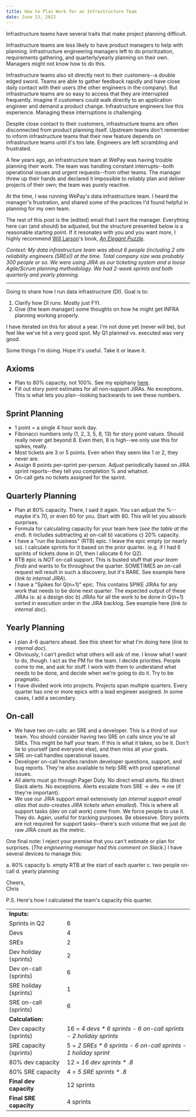 ```yaml
---
title: How to Plan Work for an Infrastructure Team
date: June 13, 2022
---
```


Infrastructure teams have several traits that make project planning difficult.

Infrastructure teams are less likely to have product managers to help with planning. Infrastructure engineering managers left to do prioritization, requirements gathering, and quarterly/yearly planning on their own. Managers might not know how to do this.

Infrastructure teams also sit directly next to their customers--a double edged sword. Teams are able to gather feedback rapidly and have close daily contact with their users (the other engineers in the company). But infrastructure teams are so easy to access that they are interrupted frequently. Imagine if customers could walk directly to an application engineer and demand a product change. Infrastructure engineers live this experience. Managing these interruptions is challenging.

Despite close contact to their customers, infrastructure teams are often disconnected from product planning itself. Upstream teams don't remember to inform infrastructure teams that their new feature depends on infrastructure teams until it's too late. Engineers are left scrambling and frustrated.

A few years ago, an infrastructure team at WePay was having trouble planning their work. The team was handling constant interrupts--both operational issues and urgent requests--from other teams. The manager threw up their hands and declared it impossible to reliably plan and deliver projects of their own; the team was purely reactive.

At the time, I was running WePay's data infrastructure team. I heard the manager's frustration, and shared some of the practices I'd found helpful in planning for my own team.

The rest of this post is the (edited) email that I sent the manager. Everything here can (and should) be adjusted, but the structure presented below is a reasonable starting point. If it resonates with you and you want more, I highly recommend [Will Larson](https://lethain.com/)'s book, [_An Elegant Puzzle_](https://www.amazon.com/dp/B07QYCHJ7V).

_Context: My data infrastructure team was about 6 people (including 2 site reliability engineers (SREs)) at the time. Total company size was probably 300 people or so. We were using JIRA as our ticketing system and a loose Agile/Scrum planning methodology. We had 2-week sprints and both quarterly and yearly planning._

---

Going to share how I run data infrastructure (DI). Goal is to:
 
1. Clarify how DI runs. Mostly just FYI.
2. Give (the team manager) some thoughts on how he might get INFRA planning working properly.
 
I have iterated on this for about a year. I'm not done yet (never will be), but feel like we've hit a very good spot. My Q1 planned vs. executed was very good.

Some things I'm doing. Hope it's useful. Take it or leave it.

## Axioms

* Plan to 80% capacity, not 100%. See my epiphany  [here](https://twitter.com/criccomini/status/1242629436685475840).
* Fill out story point estimates for all non-support JIRAs. No exceptions. This is what lets you plan--looking backwards to see these numbers.

## Sprint Planning

* 1 point = a single 4 hour work day.
* Fibonacci numbers only (1, 2, 3, 5, 8, 13) for story point values. Should really never get beyond 8. Even then, 8 is high--we only use this for spikes, really.
* Most tickets are 3 or 5 points. Even when they seem like 1 or 2, they never are.
* Assign 8 points per-sprint per-person. Adjust periodically based on JIRA sprint reports--they tell you completion % and whatnot.
* On-call gets no tickets assigned for the sprint.

## Quarterly Planning

* Plan at 80% capacity. There, I said it again. You can adjust the %--maybe it's 70, or even 60 for you. Start with 80. This will let you absorb surprises.
* Formula for calculating capacity for your team here (_see the table at the end_). It includes subtracting a) on-call b) vacations c) 20% capacity.
* I have a "run the business" (RTB) epic. I leave the epic empty (or nearly so). I calculate sprints for it based on the prior quarter. (e.g. if I had 6 sprints of tickets done in Q1, then I allocate 6 for Q2).
* RTB epic is *NOT* on-call support. This is busted stuff that *your team finds* and wants to fix throughout the quarter. SOMETIMES an on-call request will result in such a discovery, but it's RARE. See example here (_link to internal JIRA_).
* I have a "Spikes for Q(n+1)" epic. This contains SPIKE JIRAs for any work that needs to be done next quarter. The expected output of these JIRAs is: a) a design doc b) JIRAs for all the work to be done in Q(n+1) sorted in execution order in the JIRA backlog. See example here (_link to internal doc_).

## Yearly Planning

* I plan 4-6 quarters ahead. See this sheet for what I'm doing here (_link to internal doc_).
* Obviously, I can't predict what others will ask of me. I know what I want to do, though. I act as the PM for the team. I decide priorities. People come to me, and ask for stuff. I work with them to understand what needs to be done, and decide when we're going to do it. Try to be pragmatic.
* I have divided work into projects. Projects span multiple quarters. Every quarter has one or more epics with a lead engineer assigned. In some cases, I add a secondary.

## On-call

* We have two on-calls: an SRE and a developer. This is a third of our team. You should consider having two SRE on calls since you're all SREs. This might be half your team. If this is what it takes, so be it. Don't lie to yourself (and everyone else), and then miss all your goals.
* SRE on-call handles operational issues.
* Developer on-call handles random developer questions, support, and bug reports. They're also available to help SRE with prod operational issues.
* All alerts must go through Pager Duty. No direct email alerts. No direct Slack alerts. No exceptions. Alerts escalate from SRE -> dev -> me (if they're important).
* We use our JIRA support email extensively (_an internal support email alias that auto-creates JIRA tickets when emailed_). This is where all support tasks (dev on call work) come from. We force people to use it. They do. Again, useful for tracking purposes. Be obsessive. Story points are not required for support tasks--there's such volume that we just do raw JIRA count as the metric.

One final note: I reject your premise that you can't estimate or plan for surprises. (_The engineering manager had this comment on Slack._) I have several devices to manage this:

a. 80% capacity
b. empty RTB at the start of each quarter
c. two people on-call
d. yearly planning
 
Cheers,\
Chris

P.S. Here's how I calculated the team's capacity this quarter.



| | |
| ----------- | ----------- |
| **Inputs:** | |
| Sprints in Q2      | 6       |
| Devs   | 4        |
| SREs   | 2        |
| Dev holiday (sprints) | 2 |
| Dev on-call (sprints) | 6 |
| SRE holiday (sprints) | 1 |
| SRE on-call (sprints) | 6 |
| **Calculation:** | |
| Dev capacity (sprints) | 16 = _4 devs * 6 sprints - 6 on-call sprints - 2 holiday sprints_ |
| SRE capacity (sprints) | 5 = _2 SREs * 6 sprints - 6 on-call sprints - 1 holiday sprint_ |
| 80% dev capacity | 12 = _16 dev sprints * .8_ |
| 80% SRE capacity | 4 = _5 SRE sprints * .8_ |
| **Final dev capacity** | 12 sprints |
| **Final SRE capacity** | 4 sprints |
